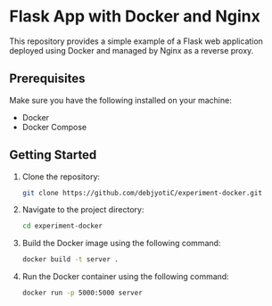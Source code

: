 # Flask App with Docker and Nginx

This repository provides a simple example of a Flask web application deployed using Docker and managed by Nginx as a reverse proxy.

## Prerequisites

Make sure you have the following installed on your machine:

- Docker
- Docker Compose

## Getting Started

1. Clone the repository:
   ```bash
   git clone https://github.com/debjyotiC/experiment-docker.git

2. Navigate to the project directory:
   ```bash
   cd experiment-docker

4. Build the Docker image using the following command:
    ```bash
    docker build -t server .
   
5. Run the Docker container using the following command:
    ```bash
    docker run -p 5000:5000 server
